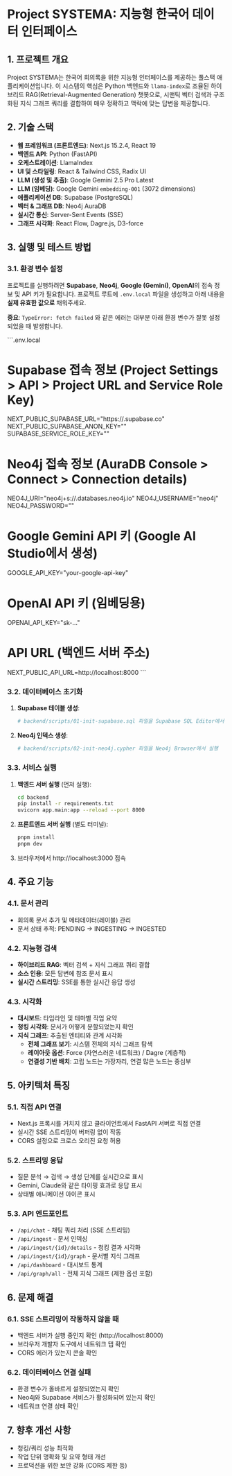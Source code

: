 # Project SYSTEMA: 지능형 한국어 데이터 인터페이스

## 1. 프로젝트 개요

Project SYSTEMA는 한국어 회의록을 위한 지능형 인터페이스를 제공하는 풀스택 애플리케이션입니다. 이 시스템의 핵심은 Python 백엔드와 `llama-index`로 조율된 하이브리드 RAG(Retrieval-Augmented Generation) 챗봇으로, 시맨틱 벡터 검색과 구조화된 지식 그래프 쿼리를 결합하여 매우 정확하고 맥락에 맞는 답변을 제공합니다.

## 2. 기술 스택

- **웹 프레임워크 (프론트엔드)**: Next.js 15.2.4, React 19
- **백엔드 API**: Python (FastAPI)
- **오케스트레이션**: LlamaIndex
- **UI 및 스타일링**: React & Tailwind CSS, Radix UI
- **LLM (생성 및 추출)**: Google Gemini 2.5 Pro Latest
- **LLM (임베딩)**: Google Gemini `embedding-001` (3072 dimensions)
- **애플리케이션 DB**: Supabase (PostgreSQL)
- **벡터 & 그래프 DB**: Neo4j AuraDB
- **실시간 통신**: Server-Sent Events (SSE)
- **그래프 시각화**: React Flow, Dagre.js, D3-force

## 3. 실행 및 테스트 방법

### 3.1. 환경 변수 설정

프로젝트를 실행하려면 **Supabase**, **Neo4j**, **Google (Gemini)**, **OpenAI**의 접속 정보 및 API 키가 필요합니다. 프로젝트 루트에 `.env.local` 파일을 생성하고 아래 내용을 **실제 유효한 값으로** 채워주세요.

**중요**: `TypeError: fetch failed` 와 같은 에러는 대부분 아래 환경 변수가 잘못 설정되었을 때 발생합니다.

\`\`\`.env.local
# Supabase 접속 정보 (Project Settings > API > Project URL and Service Role Key)
NEXT_PUBLIC_SUPABASE_URL="https://<your-project-ref>.supabase.co"
NEXT_PUBLIC_SUPABASE_ANON_KEY="<your-supabase-anon-key>"
SUPABASE_SERVICE_ROLE_KEY="<your-supabase-service-role-key>"

# Neo4j 접속 정보 (AuraDB Console > Connect > Connection details)
NEO4J_URI="neo4j+s://<your-db-id>.databases.neo4j.io"
NEO4J_USERNAME="neo4j"
NEO4J_PASSWORD="<your-neo4j-password>"

# Google Gemini API 키 (Google AI Studio에서 생성)
GOOGLE_API_KEY="your-google-api-key"

# OpenAI API 키 (임베딩용)
OPENAI_API_KEY="sk-..."

# API URL (백엔드 서버 주소)
NEXT_PUBLIC_API_URL=http://localhost:8000
\`\`\`

### 3.2. 데이터베이스 초기화

1. **Supabase 테이블 생성**:
   ```bash
   # backend/scripts/01-init-supabase.sql 파일을 Supabase SQL Editor에서 실행
   ```

2. **Neo4j 인덱스 생성**:
   ```bash
   # backend/scripts/02-init-neo4j.cypher 파일을 Neo4j Browser에서 실행
   ```

### 3.3. 서비스 실행

1. **백엔드 서버 실행** (먼저 실행):
   ```bash
   cd backend
   pip install -r requirements.txt
   uvicorn app.main:app --reload --port 8000
   ```

2. **프론트엔드 서버 실행** (별도 터미널):
   ```bash
   pnpm install
   pnpm dev
   ```

3. 브라우저에서 http://localhost:3000 접속

## 4. 주요 기능

### 4.1. 문서 관리
- 회의록 문서 추가 및 메타데이터(레이블) 관리
- 문서 상태 추적: PENDING → INGESTING → INGESTED

### 4.2. 지능형 검색
- **하이브리드 RAG**: 벡터 검색 + 지식 그래프 쿼리 결합
- **소스 인용**: 모든 답변에 참조 문서 표시
- **실시간 스트리밍**: SSE를 통한 실시간 응답 생성

### 4.3. 시각화
- **대시보드**: 타임라인 및 테마별 작업 요약
- **청킹 시각화**: 문서가 어떻게 분할되었는지 확인
- **지식 그래프**: 추출된 엔티티와 관계 시각화
  - **전체 그래프 보기**: 시스템 전체의 지식 그래프 탐색
  - **레이아웃 옵션**: Force (자연스러운 네트워크) / Dagre (계층적)
  - **연결성 기반 배치**: 고립 노드는 가장자리, 연결 많은 노드는 중심부

## 5. 아키텍처 특징

### 5.1. 직접 API 연결
- Next.js 프록시를 거치지 않고 클라이언트에서 FastAPI 서버로 직접 연결
- 실시간 SSE 스트리밍이 버퍼링 없이 작동
- CORS 설정으로 크로스 오리진 요청 허용

### 5.2. 스트리밍 응답
- 질문 분석 → 검색 → 생성 단계를 실시간으로 표시
- Gemini, Claude와 같은 타이핑 효과로 응답 표시
- 상태별 애니메이션 아이콘 표시

### 5.3. API 엔드포인트
- `/api/chat` - 채팅 쿼리 처리 (SSE 스트리밍)
- `/api/ingest` - 문서 인덱싱
- `/api/ingest/{id}/details` - 청킹 결과 시각화
- `/api/ingest/{id}/graph` - 문서별 지식 그래프
- `/api/dashboard` - 대시보드 통계
- `/api/graph/all` - 전체 지식 그래프 (제한 옵션 포함)

## 6. 문제 해결

### 6.1. SSE 스트리밍이 작동하지 않을 때
- 백엔드 서버가 실행 중인지 확인 (http://localhost:8000)
- 브라우저 개발자 도구에서 네트워크 탭 확인
- CORS 에러가 있는지 콘솔 확인

### 6.2. 데이터베이스 연결 실패
- 환경 변수가 올바르게 설정되었는지 확인
- Neo4j와 Supabase 서비스가 활성화되어 있는지 확인
- 네트워크 연결 상태 확인

## 7. 향후 개선 사항
- 청킹/쿼리 성능 최적화
- 작업 단위 명확화 및 요약 형태 개선
- 프로덕션을 위한 보안 강화 (CORS 제한 등)

